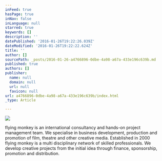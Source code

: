 ```yaml
---
inFeed: true
hasPage: true
inNav: false
inLanguage: null
starred: true
keywords: []
description: ''
datePublished: '2016-01-26T19:22:26.039Z'
dateModified: '2016-01-26T19:22:22.624Z'
title: ''
author: []
sourcePath: _posts/2016-01-26-a4766896-0dbe-4a98-a67a-433e196c639b.md
published: true
authors: []
publisher:
  name: null
  domain: null
  url: null
  favicon: null
url: a4766896-0dbe-4a98-a67a-433e196c639b/index.html
_type: Article

---
```

![](https://the-grid-user-content.s3-us-west-2.amazonaws.com/99417c3a-25eb-4549-b918-d6b1e622d0c0.jpg)

flying monkey is an international consultancy and hands-on project 
management team. We specialise in business development, production and 
promotion of film, theatre and other creative media. Established in 2000
flying monkey is a multi disciplinary network of skilled professionals.
We develop creative projects from the initial idea through finance, 
sponsorship, promotion and distribution.